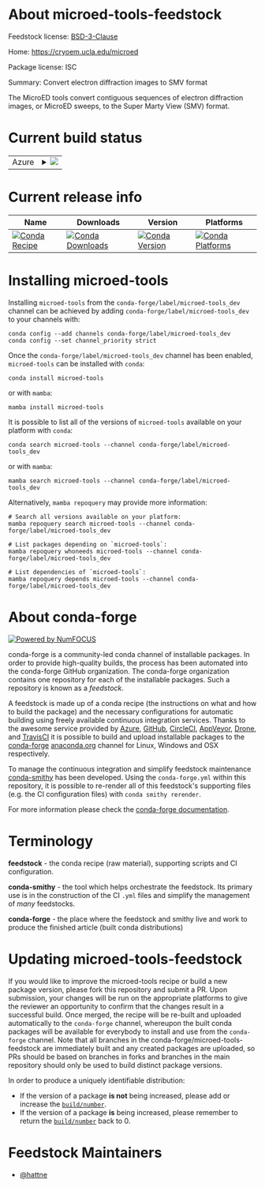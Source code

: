 About microed-tools-feedstock
=============================

Feedstock license: [BSD-3-Clause](https://github.com/conda-forge/microed-tools-feedstock/blob/main/LICENSE.txt)

Home: https://cryoem.ucla.edu/microed

Package license: ISC

Summary: Convert electron diffraction images to SMV format

The MicroED tools convert contiguous sequences of electron
diffraction images, or MicroED sweeps, to the Super Marty View
(SMV) format.


Current build status
====================


<table>
    
  <tr>
    <td>Azure</td>
    <td>
      <details>
        <summary>
          <a href="https://dev.azure.com/conda-forge/feedstock-builds/_build/latest?definitionId=16108&branchName=main">
            <img src="https://dev.azure.com/conda-forge/feedstock-builds/_apis/build/status/microed-tools-feedstock?branchName=main">
          </a>
        </summary>
        <table>
          <thead><tr><th>Variant</th><th>Status</th></tr></thead>
          <tbody><tr>
              <td>linux_64_numpy2.0python3.10.____cpython</td>
              <td>
                <a href="https://dev.azure.com/conda-forge/feedstock-builds/_build/latest?definitionId=16108&branchName=main">
                  <img src="https://dev.azure.com/conda-forge/feedstock-builds/_apis/build/status/microed-tools-feedstock?branchName=main&jobName=linux&configuration=linux%20linux_64_numpy2.0python3.10.____cpython" alt="variant">
                </a>
              </td>
            </tr><tr>
              <td>linux_64_numpy2.0python3.11.____cpython</td>
              <td>
                <a href="https://dev.azure.com/conda-forge/feedstock-builds/_build/latest?definitionId=16108&branchName=main">
                  <img src="https://dev.azure.com/conda-forge/feedstock-builds/_apis/build/status/microed-tools-feedstock?branchName=main&jobName=linux&configuration=linux%20linux_64_numpy2.0python3.11.____cpython" alt="variant">
                </a>
              </td>
            </tr><tr>
              <td>linux_64_numpy2.0python3.12.____cpython</td>
              <td>
                <a href="https://dev.azure.com/conda-forge/feedstock-builds/_build/latest?definitionId=16108&branchName=main">
                  <img src="https://dev.azure.com/conda-forge/feedstock-builds/_apis/build/status/microed-tools-feedstock?branchName=main&jobName=linux&configuration=linux%20linux_64_numpy2.0python3.12.____cpython" alt="variant">
                </a>
              </td>
            </tr><tr>
              <td>linux_64_numpy2.0python3.9.____cpython</td>
              <td>
                <a href="https://dev.azure.com/conda-forge/feedstock-builds/_build/latest?definitionId=16108&branchName=main">
                  <img src="https://dev.azure.com/conda-forge/feedstock-builds/_apis/build/status/microed-tools-feedstock?branchName=main&jobName=linux&configuration=linux%20linux_64_numpy2.0python3.9.____cpython" alt="variant">
                </a>
              </td>
            </tr><tr>
              <td>linux_64_numpy2python3.13.____cp313</td>
              <td>
                <a href="https://dev.azure.com/conda-forge/feedstock-builds/_build/latest?definitionId=16108&branchName=main">
                  <img src="https://dev.azure.com/conda-forge/feedstock-builds/_apis/build/status/microed-tools-feedstock?branchName=main&jobName=linux&configuration=linux%20linux_64_numpy2python3.13.____cp313" alt="variant">
                </a>
              </td>
            </tr><tr>
              <td>osx_64_numpy2.0python3.10.____cpython</td>
              <td>
                <a href="https://dev.azure.com/conda-forge/feedstock-builds/_build/latest?definitionId=16108&branchName=main">
                  <img src="https://dev.azure.com/conda-forge/feedstock-builds/_apis/build/status/microed-tools-feedstock?branchName=main&jobName=osx&configuration=osx%20osx_64_numpy2.0python3.10.____cpython" alt="variant">
                </a>
              </td>
            </tr><tr>
              <td>osx_64_numpy2.0python3.11.____cpython</td>
              <td>
                <a href="https://dev.azure.com/conda-forge/feedstock-builds/_build/latest?definitionId=16108&branchName=main">
                  <img src="https://dev.azure.com/conda-forge/feedstock-builds/_apis/build/status/microed-tools-feedstock?branchName=main&jobName=osx&configuration=osx%20osx_64_numpy2.0python3.11.____cpython" alt="variant">
                </a>
              </td>
            </tr><tr>
              <td>osx_64_numpy2.0python3.12.____cpython</td>
              <td>
                <a href="https://dev.azure.com/conda-forge/feedstock-builds/_build/latest?definitionId=16108&branchName=main">
                  <img src="https://dev.azure.com/conda-forge/feedstock-builds/_apis/build/status/microed-tools-feedstock?branchName=main&jobName=osx&configuration=osx%20osx_64_numpy2.0python3.12.____cpython" alt="variant">
                </a>
              </td>
            </tr><tr>
              <td>osx_64_numpy2.0python3.9.____cpython</td>
              <td>
                <a href="https://dev.azure.com/conda-forge/feedstock-builds/_build/latest?definitionId=16108&branchName=main">
                  <img src="https://dev.azure.com/conda-forge/feedstock-builds/_apis/build/status/microed-tools-feedstock?branchName=main&jobName=osx&configuration=osx%20osx_64_numpy2.0python3.9.____cpython" alt="variant">
                </a>
              </td>
            </tr><tr>
              <td>osx_64_numpy2python3.13.____cp313</td>
              <td>
                <a href="https://dev.azure.com/conda-forge/feedstock-builds/_build/latest?definitionId=16108&branchName=main">
                  <img src="https://dev.azure.com/conda-forge/feedstock-builds/_apis/build/status/microed-tools-feedstock?branchName=main&jobName=osx&configuration=osx%20osx_64_numpy2python3.13.____cp313" alt="variant">
                </a>
              </td>
            </tr><tr>
              <td>osx_arm64_numpy2.0python3.10.____cpython</td>
              <td>
                <a href="https://dev.azure.com/conda-forge/feedstock-builds/_build/latest?definitionId=16108&branchName=main">
                  <img src="https://dev.azure.com/conda-forge/feedstock-builds/_apis/build/status/microed-tools-feedstock?branchName=main&jobName=osx&configuration=osx%20osx_arm64_numpy2.0python3.10.____cpython" alt="variant">
                </a>
              </td>
            </tr><tr>
              <td>osx_arm64_numpy2.0python3.11.____cpython</td>
              <td>
                <a href="https://dev.azure.com/conda-forge/feedstock-builds/_build/latest?definitionId=16108&branchName=main">
                  <img src="https://dev.azure.com/conda-forge/feedstock-builds/_apis/build/status/microed-tools-feedstock?branchName=main&jobName=osx&configuration=osx%20osx_arm64_numpy2.0python3.11.____cpython" alt="variant">
                </a>
              </td>
            </tr><tr>
              <td>osx_arm64_numpy2.0python3.12.____cpython</td>
              <td>
                <a href="https://dev.azure.com/conda-forge/feedstock-builds/_build/latest?definitionId=16108&branchName=main">
                  <img src="https://dev.azure.com/conda-forge/feedstock-builds/_apis/build/status/microed-tools-feedstock?branchName=main&jobName=osx&configuration=osx%20osx_arm64_numpy2.0python3.12.____cpython" alt="variant">
                </a>
              </td>
            </tr><tr>
              <td>osx_arm64_numpy2.0python3.9.____cpython</td>
              <td>
                <a href="https://dev.azure.com/conda-forge/feedstock-builds/_build/latest?definitionId=16108&branchName=main">
                  <img src="https://dev.azure.com/conda-forge/feedstock-builds/_apis/build/status/microed-tools-feedstock?branchName=main&jobName=osx&configuration=osx%20osx_arm64_numpy2.0python3.9.____cpython" alt="variant">
                </a>
              </td>
            </tr><tr>
              <td>osx_arm64_numpy2python3.13.____cp313</td>
              <td>
                <a href="https://dev.azure.com/conda-forge/feedstock-builds/_build/latest?definitionId=16108&branchName=main">
                  <img src="https://dev.azure.com/conda-forge/feedstock-builds/_apis/build/status/microed-tools-feedstock?branchName=main&jobName=osx&configuration=osx%20osx_arm64_numpy2python3.13.____cp313" alt="variant">
                </a>
              </td>
            </tr><tr>
              <td>win_64_numpy2.0python3.10.____cpython</td>
              <td>
                <a href="https://dev.azure.com/conda-forge/feedstock-builds/_build/latest?definitionId=16108&branchName=main">
                  <img src="https://dev.azure.com/conda-forge/feedstock-builds/_apis/build/status/microed-tools-feedstock?branchName=main&jobName=win&configuration=win%20win_64_numpy2.0python3.10.____cpython" alt="variant">
                </a>
              </td>
            </tr><tr>
              <td>win_64_numpy2.0python3.11.____cpython</td>
              <td>
                <a href="https://dev.azure.com/conda-forge/feedstock-builds/_build/latest?definitionId=16108&branchName=main">
                  <img src="https://dev.azure.com/conda-forge/feedstock-builds/_apis/build/status/microed-tools-feedstock?branchName=main&jobName=win&configuration=win%20win_64_numpy2.0python3.11.____cpython" alt="variant">
                </a>
              </td>
            </tr><tr>
              <td>win_64_numpy2.0python3.12.____cpython</td>
              <td>
                <a href="https://dev.azure.com/conda-forge/feedstock-builds/_build/latest?definitionId=16108&branchName=main">
                  <img src="https://dev.azure.com/conda-forge/feedstock-builds/_apis/build/status/microed-tools-feedstock?branchName=main&jobName=win&configuration=win%20win_64_numpy2.0python3.12.____cpython" alt="variant">
                </a>
              </td>
            </tr><tr>
              <td>win_64_numpy2.0python3.9.____cpython</td>
              <td>
                <a href="https://dev.azure.com/conda-forge/feedstock-builds/_build/latest?definitionId=16108&branchName=main">
                  <img src="https://dev.azure.com/conda-forge/feedstock-builds/_apis/build/status/microed-tools-feedstock?branchName=main&jobName=win&configuration=win%20win_64_numpy2.0python3.9.____cpython" alt="variant">
                </a>
              </td>
            </tr><tr>
              <td>win_64_numpy2python3.13.____cp313</td>
              <td>
                <a href="https://dev.azure.com/conda-forge/feedstock-builds/_build/latest?definitionId=16108&branchName=main">
                  <img src="https://dev.azure.com/conda-forge/feedstock-builds/_apis/build/status/microed-tools-feedstock?branchName=main&jobName=win&configuration=win%20win_64_numpy2python3.13.____cp313" alt="variant">
                </a>
              </td>
            </tr>
          </tbody>
        </table>
      </details>
    </td>
  </tr>
</table>

Current release info
====================

| Name | Downloads | Version | Platforms |
| --- | --- | --- | --- |
| [![Conda Recipe](https://img.shields.io/badge/recipe-microed--tools-green.svg)](https://anaconda.org/conda-forge/microed-tools) | [![Conda Downloads](https://img.shields.io/conda/dn/conda-forge/microed-tools.svg)](https://anaconda.org/conda-forge/microed-tools) | [![Conda Version](https://img.shields.io/conda/vn/conda-forge/microed-tools.svg)](https://anaconda.org/conda-forge/microed-tools) | [![Conda Platforms](https://img.shields.io/conda/pn/conda-forge/microed-tools.svg)](https://anaconda.org/conda-forge/microed-tools) |

Installing microed-tools
========================

Installing `microed-tools` from the `conda-forge/label/microed-tools_dev` channel can be achieved by adding `conda-forge/label/microed-tools_dev` to your channels with:

```
conda config --add channels conda-forge/label/microed-tools_dev
conda config --set channel_priority strict
```

Once the `conda-forge/label/microed-tools_dev` channel has been enabled, `microed-tools` can be installed with `conda`:

```
conda install microed-tools
```

or with `mamba`:

```
mamba install microed-tools
```

It is possible to list all of the versions of `microed-tools` available on your platform with `conda`:

```
conda search microed-tools --channel conda-forge/label/microed-tools_dev
```

or with `mamba`:

```
mamba search microed-tools --channel conda-forge/label/microed-tools_dev
```

Alternatively, `mamba repoquery` may provide more information:

```
# Search all versions available on your platform:
mamba repoquery search microed-tools --channel conda-forge/label/microed-tools_dev

# List packages depending on `microed-tools`:
mamba repoquery whoneeds microed-tools --channel conda-forge/label/microed-tools_dev

# List dependencies of `microed-tools`:
mamba repoquery depends microed-tools --channel conda-forge/label/microed-tools_dev
```


About conda-forge
=================

[![Powered by
NumFOCUS](https://img.shields.io/badge/powered%20by-NumFOCUS-orange.svg?style=flat&colorA=E1523D&colorB=007D8A)](https://numfocus.org)

conda-forge is a community-led conda channel of installable packages.
In order to provide high-quality builds, the process has been automated into the
conda-forge GitHub organization. The conda-forge organization contains one repository
for each of the installable packages. Such a repository is known as a *feedstock*.

A feedstock is made up of a conda recipe (the instructions on what and how to build
the package) and the necessary configurations for automatic building using freely
available continuous integration services. Thanks to the awesome service provided by
[Azure](https://azure.microsoft.com/en-us/services/devops/), [GitHub](https://github.com/),
[CircleCI](https://circleci.com/), [AppVeyor](https://www.appveyor.com/),
[Drone](https://cloud.drone.io/welcome), and [TravisCI](https://travis-ci.com/)
it is possible to build and upload installable packages to the
[conda-forge](https://anaconda.org/conda-forge) [anaconda.org](https://anaconda.org/)
channel for Linux, Windows and OSX respectively.

To manage the continuous integration and simplify feedstock maintenance
[conda-smithy](https://github.com/conda-forge/conda-smithy) has been developed.
Using the ``conda-forge.yml`` within this repository, it is possible to re-render all of
this feedstock's supporting files (e.g. the CI configuration files) with ``conda smithy rerender``.

For more information please check the [conda-forge documentation](https://conda-forge.org/docs/).

Terminology
===========

**feedstock** - the conda recipe (raw material), supporting scripts and CI configuration.

**conda-smithy** - the tool which helps orchestrate the feedstock.
                   Its primary use is in the construction of the CI ``.yml`` files
                   and simplify the management of *many* feedstocks.

**conda-forge** - the place where the feedstock and smithy live and work to
                  produce the finished article (built conda distributions)


Updating microed-tools-feedstock
================================

If you would like to improve the microed-tools recipe or build a new
package version, please fork this repository and submit a PR. Upon submission,
your changes will be run on the appropriate platforms to give the reviewer an
opportunity to confirm that the changes result in a successful build. Once
merged, the recipe will be re-built and uploaded automatically to the
`conda-forge` channel, whereupon the built conda packages will be available for
everybody to install and use from the `conda-forge` channel.
Note that all branches in the conda-forge/microed-tools-feedstock are
immediately built and any created packages are uploaded, so PRs should be based
on branches in forks and branches in the main repository should only be used to
build distinct package versions.

In order to produce a uniquely identifiable distribution:
 * If the version of a package **is not** being increased, please add or increase
   the [``build/number``](https://docs.conda.io/projects/conda-build/en/latest/resources/define-metadata.html#build-number-and-string).
 * If the version of a package **is** being increased, please remember to return
   the [``build/number``](https://docs.conda.io/projects/conda-build/en/latest/resources/define-metadata.html#build-number-and-string)
   back to 0.

Feedstock Maintainers
=====================

* [@hattne](https://github.com/hattne/)

